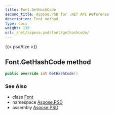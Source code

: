 ```yaml
---
title: Font.GetHashCode
second_title: Aspose.PSD for .NET API Reference
description: Font method. 
type: docs
weight: 130
url: /net/aspose.psd/font/gethashcode/
---
```

{{< psd/tize >}}
## Font.GetHashCode method

```csharp
public override int GetHashCode()
```

### See Also

* class [Font](../)
* namespace [Aspose.PSD](../../font/)
* assembly [Aspose.PSD](../../../)


